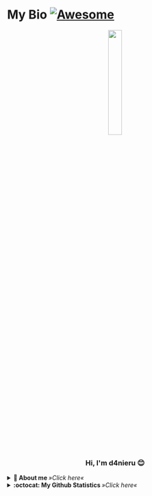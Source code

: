 # My Bio [![Awesome](https://cdn.rawgit.com/sindresorhus/awesome/d7305f38d29fed78fa85652e3a63e154dd8e8829/media/badge.svg)](https://github.com/sindresorhus/awesome#readme)

<p align="center">
  <img src="https://static.wikia.nocookie.net/heros/images/7/7e/Kobayashi_Infobox.png/revision/latest/scale-to-width-down/672?cb=20210507124127&path-prefix=fr" width="25%">
  <br>
  <h3 align="center">Hi, I'm d4nieru 😊</h3>
</p>

<details>
  <summary> <b> 🎲 About me </b> <i>»Click here«</i> </summary>
  <br>
  <ul>
    <li>👨‍🎓 I'm a student.</li>
    <li>🖥️ Founder & Admin on <strong>DarwozNetwork</strong> (not opened yet).</li>
    <li>🔮 Currently learning <b>"Nothing because i'm a lazy ass"</b> (I also plan to learn <img src="https://img.shields.io/badge/javascript-%23323330.svg?style=for-the-badge&logo=javascript&logoColor=%23F7DF1E" height="25"> <img src="https://img.shields.io/badge/node.js-6DA55F?style=for-the-badge&logo=node.js&logoColor=white" height="25"> <img src="https://img.shields.io/badge/html5-%23E34F26.svg?style=for-the-badge&logo=html5&logoColor=white" height="25"> <img src="https://img.shields.io/badge/css3-%231572B6.svg?style=for-the-badge&logo=css3&logoColor=white" height="25"> <img src="https://img.shields.io/badge/php-%23777BB4.svg?style=for-the-badge&logo=php&logoColor=white" height="25"> <img src="https://img.shields.io/badge/java-%23ED8B00.svg?style=for-the-badge&logo=java&logoColor=white" height="25"> <img src="https://img.shields.io/badge/c%23-%23239120.svg?style=for-the-badge&logo=c-sharp&logoColor=white" height="25">).</li>
    <li>💬 Big Fan of Video Games, Anime/Manga and passionate about computer science.</li>
  </ul>
</details>

<details>
  <summary> <b> :octocat: My Github Statistics </b> <i>»Click here«</i> </summary>
  <br>
  </a>
  <a href="https://github.com/d4nieru">
   <img align="center" src="https://github-readme-stats.vercel.app/api?username=d4nieru&show_icons=true&theme=dark&line_height=28&count_private=true&include_all_commits=true" alt="d4nieru @ Github stats"/>
   <img align="center" src="https://github-readme-stats.vercel.app/api/top-langs/?username=d4nieru&layout=compact&theme=dark" />
  </a>
</details>
